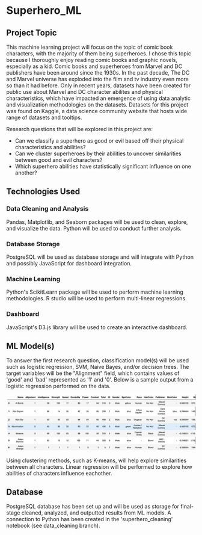# Superhero_ML

## Project Topic

This machine learning project will focus on the topic of comic book characters, with the majority of them being superheroes. I chose this topic because I thoroughly enjoy reading comic books and graphic novels, especially as a kid.  Comic books and superheroes from Marvel and DC publishers have been around since the 1930s. In the past decade, The DC and Marvel universe has exploded into the film and tv industry even more so than it had before. Only in recent years, datasets have been created for public use about Marvel and DC character abilites and physical characteristics, which have impacted an emergence of using data analytic and visualization methodologies on the datasets. Datasets for this project was found on Kaggle, a data science community website that hosts wide range of datasets and tooltips. 

Research questions that will be explored in this project are:

- Can we classify a superhero as good or evil based off their physical characteristics and abilities?
- Can we cluster superheroes by their abilities to uncover similarities between good and evil characters?
- Which superhero abilities have statistically significant influence on one another?

## Technologies Used

### Data Cleaning and Analysis
Pandas, Matplotlib, and Seaborn packages will be used to clean, explore, and visualize the data. Python will be used to conduct further analysis.

### Database Storage
PostgreSQL will be used as database storage and will integrate with Python and possibly JavaScript for dashboard integration.

### Machine Learning
Python's ScikitLearn package will be used to perform machine learning methodologies. R studio will be used to perform multi-linear regressions.

### Dashboard
JavaScript's D3.js library will be used to create an interactive dashboard.


## ML Model(s)

To answer the first research question, classification model(s) will be used such as logistic regression, SVM, Naive Bayes, and/or decision trees. The target variables will be the "Alignment" field, which contains values of 'good' and 'bad' represented as '1' and '0'. Below is a sample output from a logistic regression performed on the data.

![img_1](https://github.com/jmasurovsky/Superhero_ML/blob/main/Dataframe.png)

Using clustering methods, such as K-means, will help explore similarities between all characters. Linear regression will be performed to explore how abilities of characters influence eachother.


## Database
PostgreSQL database has been set up and will be used as storage for final-stage cleaned, analyzed, and outputted results from ML models. A connection to Python has been created in the 'superhero_cleaning' notebook (see data_cleaning branch).




